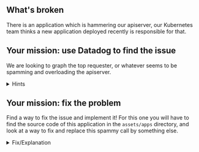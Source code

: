 ## What's broken

There is an application which is hammering our apiserver, our Kubernetes team
thinks a new application deployed recently is responsible for that.

## Your mission: use Datadog to find the issue

We are looking to graph the top requester, or whatever seems to
be spamming and overloading the apiserver.

<details>
<summary>Hints</summary>
The [Kubernetes audit logs](https://app.datadoghq.com/logs?cols=core_host%2Ccore_service&event&index=main&live=true&query=source%3Akubernetes.audit&stream_sort=desc) that we added earlier can be helpful to audit
whoever is making calls to the apiserver. You can use facets to filter on a
specific resources, URI or requester.<br/><br/>

Then click on "Analytics" in the logs view to display the log query as a metric.
</details>

## Your mission: fix the problem

Find a way to fix the issue and implement it! For this one you will have to find
the source code of this application in the `assets/apps` directory, and look at
a way to fix and replace this spammy call by something else.


<details>
<summary>Fix/Explanation</summary>
You can find in the application source code that it's listing pods with 2
methods: the first one is using a `List` request in a loop every second and the
other one is using a Kubernetes informer (a watch) which is only getting updates
whenever a pod is modified in Kubernetes, rather than requesting the list of all
pods all the time.<br/><br/>

In the source code this behavior is toggled by an env variable `USE_WATCH`, so
try to patch that in your `pod-lister` deployment and watch for the difference
in throughput to the apiserver.
</details>
